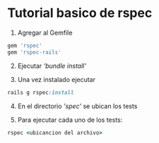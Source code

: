 # Tutorial basico de rspec

1. Agregar al Gemfile
```Ruby 
gem 'rspec'
gem 'rspec-rails'
```
2. Ejecutar _'bundle install'_

3. Una vez instalado ejecutar 
```ruby
rails g rspec:install
```
4. En el directorio _'spec'_ se ubican los tests

5. Para ejecutar cada uno de los tests:
```ruby
rspec <ubicancion del archivo>
```